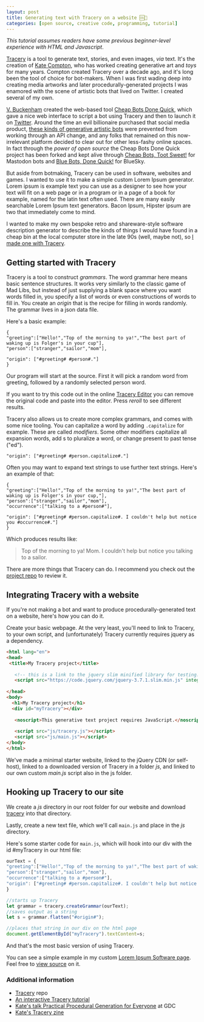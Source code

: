 ```yaml
---
layout: post
title: Generating text with Tracery on a website 🆒📜
categories: [open source, creative code, programming, tutorial]
---
```


*This tutorial assumes readers have some previous beginner-level experience with HTML and Javascript*.

[Tracery](https://tracery.io/) is a tool to generate text, stories, and even images, *via* text. It's the creation of [Kate Compton](http://www.galaxykate.com/), who has worked creating generative art and *toys* for many years. Compton created Tracery over a decade ago, and it's long been the tool of choice for bot-makers. When I was first wading deep into creating media artworks and later procedurally-generated projects I was enamored with the scene of artistic bots that lived on Twitter. I created several of my own. 

[V. Buckenham](https://vbuckenham.com/) created the web-based tool [Cheap Bots Done Quick](https://cheapbotsdonequick.com/), which gave a nice web interface to script a bot using Tracery and then to launch it on [Twitter](https://cheapbotsdonequick.com/). Around the time an evil billionaire purchased that social media product, [these kinds of generative artistic bots](https://arstechnica.com/information-technology/2017/06/the-art-bots-that-make-twitter-worth-looking-at-again/) were prevented from working through an API change, and any folks that remained on this now-irrelevant platform decided to clear out for other less-fashy online spaces. In fact through the *power of open source* the Cheap Bots Done Quick project has been forked and kept alive through [Cheap Bots, Toot Sweet!](https://cheapbotstootsweet.com/) for Mastodon bots and [Blue Bots, Done Quick!](https://bluebotsdonequick.com/) for BlueSky.

But aside from botmaking, Tracery can be used in software, websites and games. I wanted to use it to make a simple custom Lorem Ipsum generator. Lorem ipsum is example text you can use as a designer to see how your text will fit on a web page or in a program or in a page of a book for example, named for the latin text often used. There are many easily searchable Lorem Ipsum text generators. Bacon Ipsum, Hipster ipsum are two that immediately come to mind.

I wanted to make my own bespoke retro and shareware-style software description generator to describe the kinds of things I would have found in a cheap bin at the local computer store in the late 90s (well, maybe not), so [I made one with Tracery](https://leetusman.com/lorem).

## Getting started with Tracery

Tracery is a tool to construct *grammars*. The word grammar here means basic sentence structures. It works very similarly to the classic game of Mad Libs, but instead of just supplying a blank space where you want words filled in, you specify a list of words or even constructions of words to fill in. You create an *origin* that is the recipe for filling in words randomly. The grammar lives in a json data file.

Here's a basic example:

```
{
"greeting":["Hello!","Top of the morning to ya!","The best part of waking up is Folger's in your cup"],
"person":["stranger","sailor","mom"],

"origin": ["#greeting# #person#."]
}
```

Our program will start at the source. First it will pick a random word from greeting, followed by a randomly selected person word.

If you want to try this code out in the online [Tracery Editor](https://tracery.io/editor/) you can remove the original code and paste into the editor. Press *reroll* to see different results.

Tracery also allows us to create more complex grammars, and comes with some nice tooling. You can capitalize a word by adding `.capitalize` for example. These are called *modifiers*. Some other modifiers capitalize all expansion words, add s to pluralize a word, or change present to past tense ("ed").

```
"origin": ["#greeting# #person.capitalize#."]
```

Often you may want to expand text strings to use further text strings. Here's an example of that:

```
{
"greeting":["Hello!","Top of the morning to ya!","The best part of waking up is Folger's in your cup,"],
"person":["stranger","sailor","mom"],
"occurrence":["talking to a #person#"],

"origin": ["#greeting# #person.capitalize#. I couldn't help but notice you #occurrence#."]
}
```

Which produces results like:

> Top of the morning to ya! Mom. I couldn't help but notice you talking to a sailor.

There are more things that Tracery can do. I recommend you check out the [project repo](https://github.com/galaxykate/tracery/tree/tracery2) to review it.

## Integrating Tracery with a website

If you're not making a bot and want to produce procedurally-generated text on a website, here's how you can do it.

Create your basic webpage. At the very least, you'll need to link to Tracery, to your own script, and (unfortunately) Tracery currently requires jquery as a dependency.

```html
<html lang="en">
<head>
 <title>My Tracery project</title>
 
   <!-- this is a link to the jquery slim minified library for testing. I personally usually self-host if I publish the project online -->
   <script src="https://code.jquery.com/jquery-3.7.1.slim.min.js" integrity="sha256-kmHvs0B+OpCW5GVHUNjv9rOmY0IvSIRcf7zGUDTDQM8=" crossorigin="anonymous"></script>
 
</head>
<body>
  <h1>My Tracery project</h1>
  <div id="myTracery"></div>
  
   <noscript>This generative text project requires JavaScript.</noscript> 
   
   <script src="js/tracery.js"></script>
   <script src="js/main.js"></script>
</body>
</html>
```

We've made a minimal starter website, linked to the jQuery CDN (or self-host), linked to a downloaded version of Tracery in a folder *js*, and linked to our own custom *main.js* script also in the js folder.

## Hooking up Tracery to our site

We create a *js* directory in our root folder for our website and download [tracery](https://github.com/galaxykate/tracery/blob/tracery2/js/tracery/tracery.js) into that directory.

Lastly, create a new text file, which we'll call `main.js` and place in the *js* directory.

Here's some starter code for `main.js`, which will hook into our div with the id #myTracery in our html file:

```js
ourText = {
"greeting":["Hello!","Top of the morning to ya!","The best part of waking up is Folger's in your cup,"],
"person":["stranger","sailor","mom"],
"occurrence":["talking to a #person#"],
"origin": ["#greeting# #person.capitalize#. I couldn't help but notice you #occurrence#."]
}

//starts up Tracery
let grammar = tracery.createGrammar(ourText);
//saves output as a string
let s = grammar.flatten("#origin#");

//places that string in our div on the html page
document.getElementById("myTracery").textContent=s;
```

And that's the most basic version of using Tracery.

You can see a simple example in my custom [Lorem Ipsum Software page](https://leetusman.com/lorem/). Feel free to [view source](view-source:https://leetusman.com/lorem/) on it.

### Additional information

* [Tracery](https://github.com/galaxykate/tracery) repo
* [An interactive Tracery tutorial](https://tracery.io/archival/crystalcodepalace/tracerytut.html)
* [Kate's talk Practical Procedural Generation for Everyone](https://www.youtube.com/watch?v=WumyfLEa6bU) at GDC
* [Kate's Tracery zine](http://www.galaxykate.com/pdfs/galaxykate-zine-tracery.pdf)
